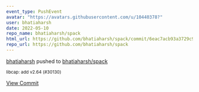 ```yaml
---
event_type: PushEvent
avatar: "https://avatars.githubusercontent.com/u/10440378?"
user: bhatiaharsh
date: 2022-05-10
repo_name: bhatiaharsh/spack
html_url: https://github.com/bhatiaharsh/spack/commit/6eac7acb93a3729c99e424157853bca359b4a1d6
repo_url: https://github.com/bhatiaharsh/spack
---
```


<a href='https://github.com/bhatiaharsh' target='_blank'>bhatiaharsh</a> pushed to <a href='https://github.com/bhatiaharsh/spack' target='_blank'>bhatiaharsh/spack</a>

<small>libcap: add v2.64 (#30130)</small>

<a href='https://github.com/bhatiaharsh/spack/commit/6eac7acb93a3729c99e424157853bca359b4a1d6' target='_blank'>View Commit</a>